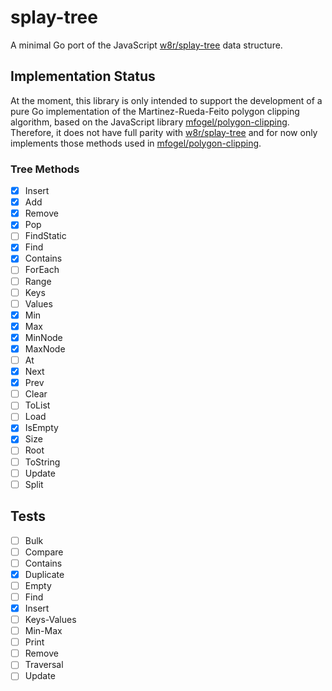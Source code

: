 # splay-tree

A minimal Go port of the JavaScript [w8r/splay-tree](https://github.com/w8r/splay-tree) data structure.

## Implementation Status

At the moment, this library is only intended to support the development of a pure Go implementation of the Martinez-Rueda-Feito polygon clipping algorithm, based on the JavaScript library [mfogel/polygon-clipping](https://github.com/mfogel/polygon-clipping). Therefore, it does not have full parity with [w8r/splay-tree](https://github.com/w8r/splay-tree) and for now only implements those methods used in [mfogel/polygon-clipping](https://github.com/mfogel/polygon-clipping).

### Tree Methods

* [X] Insert
* [X] Add
* [X] Remove
* [X] Pop
* [ ] FindStatic
* [X] Find
* [X] Contains
* [ ] ForEach
* [ ] Range
* [ ] Keys
* [ ] Values
* [X] Min
* [X] Max
* [X] MinNode
* [X] MaxNode
* [ ] At
* [X] Next
* [X] Prev
* [ ] Clear
* [ ] ToList
* [ ] Load
* [X] IsEmpty
* [X] Size
* [ ] Root
* [ ] ToString
* [ ] Update
* [ ] Split

## Tests

* [ ] Bulk
* [ ] Compare
* [ ] Contains
* [X] Duplicate
* [ ] Empty
* [ ] Find
* [X] Insert
* [ ] Keys-Values
* [ ] Min-Max
* [ ] Print
* [ ] Remove
* [ ] Traversal
* [ ] Update
